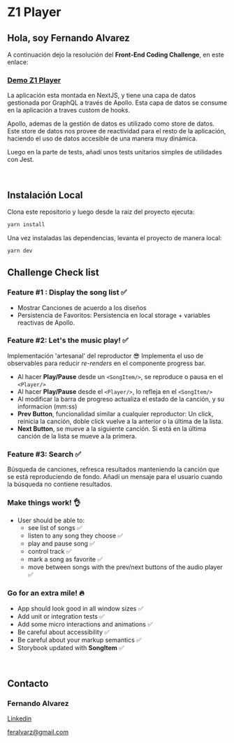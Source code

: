 # Z1 Player


## Hola, soy Fernando Alvarez

A continuación dejo la resolución del **Front-End Coding Challenge**, en este enlace:
### [Demo Z1 Player](https://player-ui-front-end-challenge-vbg7.vercel.app/)

La aplicación esta montada en NextJS, y tiene una capa de datos gestionada por GraphQL a través de Apollo. Esta capa de datos se consume en la aplicación a traves custom de hooks.

Apollo, ademas de la gestión de datos es utilizado como store de datos. Este store de datos nos provee de reactividad para el resto de la aplicación, haciendo el uso de datos accesible de una manera muy dinámica.

Luego en la parte de tests, añadí unos tests unitarios simples de utilidades con Jest.

<br/>

## Instalación Local
Clona este repositorio y luego desde la raiz del proyecto ejecuta:
```bash
yarn install
```

Una vez instaladas las dependencias, levanta el proyecto de manera local:
```bash
yarn dev
```

## Challenge Check list

### Feature #1 : Display the song list ✅
* Mostrar Canciones de acuerdo a los diseños
* Persistencia de Favoritos: Persistencia en local storage + variables reactivas de Apollo.

### Feature #2: Let's the music play! ✅
Implementación 'artesanal' del reproductor 😎
Implementa el uso de observables para reducir *re-renders* en el componente progress bar.

* Al hacer **Play/Pause** desde un `<SongItem/>`, se reproduce o pausa en el `<Player/>`
* Al hacer **Play/Pause** desde el `<Player/>`, lo refleja en el `<SongItem/>`
* Al modificar la barra de progreso actualiza el estado de la canción, y su informacion (mm:ss)
* **Prev Button**, funcionalidad similar a cualquier reproductor: Un click, reinicia la canción, doble click vuelve a la anterior o la última de la lista.
* **Next Button**, se mueve a la siguiente canción. Si está en la última canción de la lista se mueve a la primera.

### Feature #3: Search ✅
Búsqueda de canciones, refresca resultados manteniendo la canción que se está reproduciendo de fondo.
Añadí un mensaje para el usuario cuando la búsqueda no contiene resultados.

### Make things work! 👌

- User should be able to:
  - see list of songs ✅
  - listen to any song they choose ✅
  - play and pause song ✅
  - control track ✅
  - mark a song as favorite ✅
  - move between songs with the prev/next buttons of the audio player ✅


### Go for an extra mile! 🔥

- App should look good in all window sizes ✅
- Add unit or integration tests ✅
- Add some micro interactions and animations ✅
- Be careful about accessibility ✅
- Be careful about your markup semantics ✅
- Storybook updated with **SongItem** ✅

<br/>

## Contacto
### Fernando Alvarez

[Linkedin](https://www.linkedin.com/in/alvarezfer/)

[feralvarz@gmail.com](mailto:feralvarz@gmail.com)
